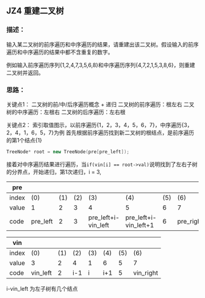 ## JZ4 重建二叉树
### 描述：
输入某二叉树的前序遍历和中序遍历的结果，请重建出该二叉树。假设输入的前序遍历和中序遍历的结果中都不含重复的数字。

例如输入前序遍历序列{1,2,4,7,3,5,6,8}和中序遍历序列{4,7,2,1,5,3,8,6}，则重建二叉树并返回。

### 思路：
关键点1： 二叉树的前/中/后序遍历概念 + 递归
二叉树的前序遍历：根左右
二叉树的中序遍历：左根右
二叉树的后序遍历：左右根

关键点2： 索引取值图示，以前序遍历{1，2，3，4，5，6，7}，中序遍历{3，2，4，1，6，5，7}为例
首先根据前序遍历找到新二叉树的根结点，是前序遍历的第1个结点{1}
```C++
TreeNode* root = new TreeNode(pre[pre_left]);
```
接着对中序遍历结果进行遍历，当`if(vin[i] == root->val)`说明找到了左右子树的分界点，开始递归，第1次递归，i = 3,

|  pre  |  |  |  |  |  |  |  |
|  ---- | ----| ----| ----| ----| ----| ----| ----|
| index | (0) | (1) | (2) | (3) | (4) | (5) | (6) |
| value |  1  |  2  |  3  |  4  |  5  |  6  |  7  |
| code  |  pre_left  |  2  |  3  |  pre_left+i-vin_left  |  pre_left+i-vin_left+1  |  6  |  pre_right  |

|  vin  |  |  |  |  |  |  |  |
|  ---- | ----| ----| ----| ----| ----| ----| ----|
| index | (0) | (1) | (2) | (3) | (4) | (5) | (6) |
| value |  3  |  2  |  4  |  1  |  6  |  5  |  7  |
| code  |  vin_left  |  2  |  i-1  |  i  |  i+1  |  5  |  vin_right  |

i-vin_left 为左子树有几个结点
